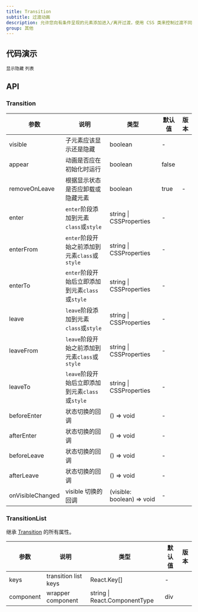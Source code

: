 ```yaml
---
title: Transition
subtitle: 过渡动画
description: 允许您向有条件呈现的元素添加进入/离开过渡，使用 CSS 类来控制过渡不同阶段的实际过渡样式。
group: 其他
---
```


## 代码演示

<!-- prettier-ignore -->
<code src="./demo/basic.tsx">显示隐藏</code>
<code src="./demo/list.tsx">列表</code>

## API

### Transition

| 参数 | 说明 | 类型 | 默认值 | 版本 |
| --- | --- | --- | --- | --- |
| visible | 子元素应该显示还是隐藏 | boolean | - |  |
| appear | 动画是否应在初始化时运行 | boolean | false |  |
| removeOnLeave | 根据显示状态是否应卸载或隐藏元素 | boolean | true | - |
| enter | `enter`阶段添加到元素`class`或`style` | string \| CSSProperties | - |  |
| enterFrom | `enter`阶段开始之前添加到元素`class`或`style` | string \| CSSProperties | - |  |
| enterTo | `enter`阶段开始后立即添加到元素`class`或`style` | string \| CSSProperties | - |  |
| leave | `leave`阶段添加到元素`class`或`style` | string \| CSSProperties | - |  |
| leaveFrom | `leave`阶段开始之前添加到元素`class`或`style` | string \| CSSProperties | - |  |
| leaveTo | `leave`阶段开始后立即添加到元素`class`或`style` | string \| CSSProperties | - |  |
| beforeEnter | 状态切换的回调 | () => void | - |  |
| afterEnter | 状态切换的回调 | () => void | - |  |
| beforeLeave | 状态切换的回调 | () => void | - |  |
| afterLeave | 状态切换的回调 | () => void | - |  |
| onVisibleChanged | visible 切换的回调 | (visible: boolean) => void | - |  |

### TransitionList

继承 [Transition](#Transition) 的所有属性。

| 参数      | 说明                 | 类型                          | 默认值 | 版本 |
| --------- | -------------------- | ----------------------------- | ------ | ---- |
| keys      | transition list keys | React.Key[]                   | -      |
| component | wrapper component    | string \| React.ComponentType | div    |
